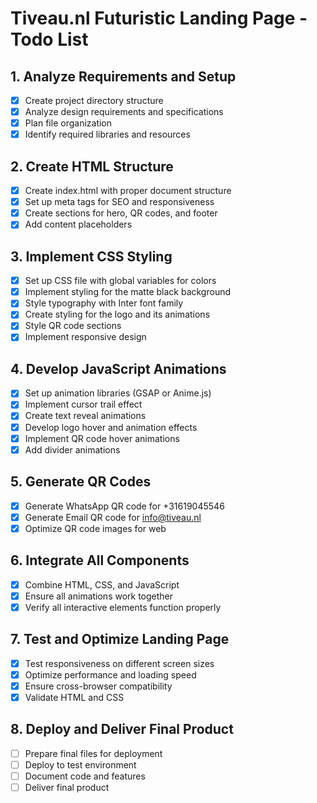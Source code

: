 # Tiveau.nl Futuristic Landing Page - Todo List

## 1. Analyze Requirements and Setup
- [x] Create project directory structure
- [x] Analyze design requirements and specifications
- [x] Plan file organization
- [x] Identify required libraries and resources

## 2. Create HTML Structure
- [x] Create index.html with proper document structure
- [x] Set up meta tags for SEO and responsiveness
- [x] Create sections for hero, QR codes, and footer
- [x] Add content placeholders

## 3. Implement CSS Styling
- [x] Set up CSS file with global variables for colors
- [x] Implement styling for the matte black background
- [x] Style typography with Inter font family
- [x] Create styling for the logo and its animations
- [x] Style QR code sections
- [x] Implement responsive design

## 4. Develop JavaScript Animations
- [x] Set up animation libraries (GSAP or Anime.js)
- [x] Implement cursor trail effect
- [x] Create text reveal animations
- [x] Develop logo hover and animation effects
- [x] Implement QR code hover animations
- [x] Add divider animations

## 5. Generate QR Codes
- [x] Generate WhatsApp QR code for +31619045546
- [x] Generate Email QR code for info@tiveau.nl
- [x] Optimize QR code images for web

## 6. Integrate All Components
- [x] Combine HTML, CSS, and JavaScript
- [x] Ensure all animations work together
- [x] Verify all interactive elements function properly

## 7. Test and Optimize Landing Page
- [x] Test responsiveness on different screen sizes
- [x] Optimize performance and loading speed
- [x] Ensure cross-browser compatibility
- [x] Validate HTML and CSS

## 8. Deploy and Deliver Final Product
- [ ] Prepare final files for deployment
- [ ] Deploy to test environment
- [ ] Document code and features
- [ ] Deliver final product
